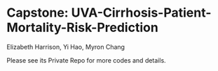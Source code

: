 # Capstone: UVA-Cirrhosis-Patient-Mortality-Risk-Prediction

Elizabeth Harrison, Yi Hao, Myron Chang 

Please see its Private Repo for more codes and details.
